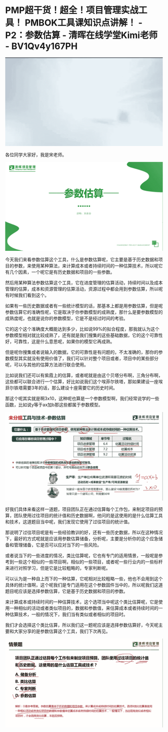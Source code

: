 # PMP超干货！超全！项目管理实战工具！ PMBOK工具课知识点讲解！ - P2：参数估算 - 清晖在线学堂Kimi老师 - BV1Qv4y167PH

![](img/468df65463a6413be08f2c61f32d70d6_0.png)

各位同学大家好，我是宋老师。

![](img/468df65463a6413be08f2c61f32d70d6_2.png)

今天我们来看参数估算这个工具，什么是参数估算呢，它主要是基于历史数据和项目的参数，来使用某种算法，来计算成本或者持续时间的一种估算技术，所以呢它有几个因素，一个呢它是有历史数据和项目的一些参数。

然后用某种算法参数估算这个工具，它在进度管理的估算活动，持续时间以及成本管理的估算，成本和资源管理的估算活动，资源过程中都会用到参数估算，所以呢有时候我们看到这个。

如果有一些历史数据或者有一些统计模型的话，那基本上都是用参数估算，但是呢参数估算它的准确性呢，它是取决于你参数模型的成熟度，那什么是要参数模型的成熟度呢，也就是说你的参数模型，它是不是经过时间的考验。

它的这个这个准确度大概能达到多少，比如说99%的拟合程度，那我就认为这个参数模型相对就比较成熟了，还有就是我们搜集的这些基础数据，它的这个可靠性好，可靠性，这是什么意思呢，如果你的模型它再成熟。

但是呢你搜集或者说输入的数据，它的可靠性是有问题的，不太准确的，那你的参数模型其实就没有使用价值了，我们可以针对整个项目或者，项目中的某些部分呢，可以与其他的估算方法进行联合使用。

比如说我们还可以有紫霞上的估算，或者呢就是由这个贝塔分布啊，三角分布啊，这些都可以联合进行一个估算，好比如说我们这个埃菲尔铁塔，那如果建设一座埃菲尔铁塔需要3年的话，那么建设十座需要它的历史时间。

那这个呢其实就是啊3x10，这种呢也算是一个参数模型啊，我们经常说学的一些函数，比如说y等于ax加b那这些都属于参数模型。



![](img/468df65463a6413be08f2c61f32d70d6_4.png)

好我们具体来看这样一道题，项目团队正在通过估算每个工作包，来制定项目的预算，团队使用过往项目的统计值和历史数据啊，他问的是这使用的是什么估算工具和技术，这道题目当中呢，我们发现它使用了过往项目的统计值。

那说明了过往项目呢是有一些经验教训的好，还有一些历史数据，所以在这种情况下，最好的方式呢就是应该用参数估算储备，分析呢，主要是分析你的这个应急储备和管理储备，它是否可以应对当下的一些风险。

或者说当下的一些进度的情况，类比估算呢，它也有专门的适用情景，一般呢是参考到一些这个相似的一些项目啊，相似的一些项目，或者呢一些行业内的一些标杆来进行对照学习，但是它是比较粗略的，专家判断呢。

可以认为是一种自上而下的一种估算，它呢相对比较粗略一些，他也不会用到这个具体的统计值啊，这个呢我们是专门适用在这个参数固件当中的，所以呢我们这道题目呢应该是选择参数估算，它是基于历史数据和项目的参数。

来计算成本或持续时间的一种估算技术，这个选项当中呢这个类比估算呢，它是使用一种相似的活动或者类似项目的，数据和参数值，来估算成本或者持续时间的一种估算技术，一般的情况下，我们当有类似或者相似的项目时。

我们才会选择这个类比估算，所以我们这一题呢应该是选择参数估算好，今天呢主要和大家分享的是参数估算这个工具，我们下次再见。



![](img/468df65463a6413be08f2c61f32d70d6_6.png)